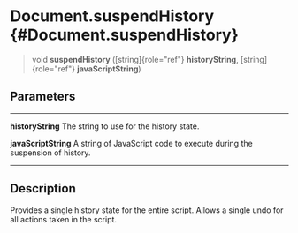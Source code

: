 Document.suspendHistory {#Document.suspendHistory}
=======================

> void **suspendHistory** ([string]{role="ref"} **historyString**,
> [string]{role="ref"} **javaScriptString**)

Parameters
----------

  ---------------------- ------------------------------------------------------
  **historyString**      The string to use for the history state.

  **javaScriptString**   A string of JavaScript code to execute during the
                         suspension of history.
  ---------------------- ------------------------------------------------------

Description
-----------

Provides a single history state for the entire script. Allows a single
undo for all actions taken in the script.
